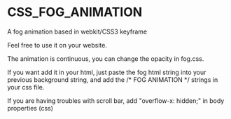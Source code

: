 # CSS_FOG_ANIMATION
A fog animation based in webkit/CSS3 keyframe

Feel free to use it on your website.

The animation is continuous, you can change the opacity in fog.css.

If you want add it in your html, just paste the fog html string into your previous background string, and add the /* FOG ANIMATION */ strings in your css file. 

If you are having troubles with scroll bar, add "overflow-x: hidden;" in body properties (css)
